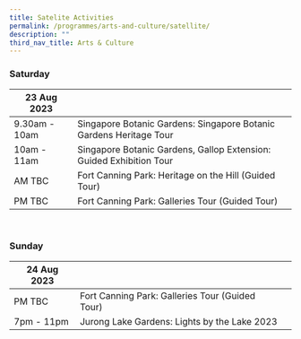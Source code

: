 ```yaml
---
title: Satelite Activities
permalink: /programmes/arts-and-culture/satellite/
description: ""
third_nav_title: Arts & Culture
---
```

### Saturday

| 23 Aug 2023  | | |
| -------- | -------- | -------- |
| 9.30am - 10am | Singapore Botanic Gardens: Singapore Botanic Gardens Heritage Tour | |
| 10am - 11am | Singapore Botanic Gardens, Gallop Extension: Guided Exhibition Tour |  |
| AM TBC | Fort Canning Park: Heritage on the Hill (Guided Tour) |   |
| PM TBC | Fort Canning Park: Galleries Tour (Guided Tour) | |
<br>

### Sunday

| 24 Aug 2023  | | |
| -------- | -------- | -------- |
| PM TBC | Fort Canning Park: Galleries Tour (Guided Tour) | |
| 7pm - 11pm | Jurong Lake Gardens: Lights by the Lake 2023 |  |
<br>